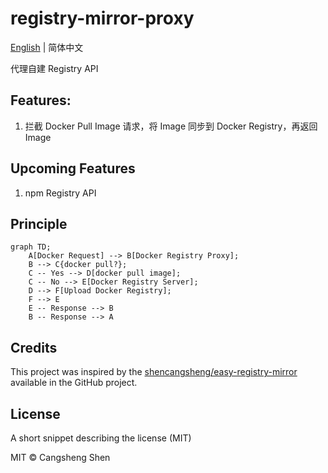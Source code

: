 # registry-mirror-proxy

[English](https://github.com/shencangsheng/registry-mirror-proxy) | 简体中文

代理自建 Registry API

## Features:

1. 拦截 Docker Pull Image 请求，将 Image 同步到 Docker Registry，再返回 Image

## Upcoming Features

1. npm Registry API

## Principle

```mermaid
graph TD;
    A[Docker Request] --> B[Docker Registry Proxy];
    B --> C{docker pull?};
    C -- Yes --> D[docker pull image];
    C -- No --> E[Docker Registry Server];
    D --> F[Upload Docker Registry];
    F --> E
    E -- Response --> B
    B -- Response --> A
```

## Credits

This project was inspired by the [shencangsheng/easy-registry-mirror](https://github.com/shencangsheng/easy-registry-mirror) available in the GitHub project.

## License

A short snippet describing the license (MIT)

MIT © Cangsheng Shen